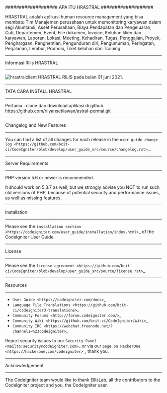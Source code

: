 ###################
APA ITU HRASTRAL
###################

HRASTRAL adalah aplikasi human resource management yang bisa membatu Tim Manajemen perusahaan
untuk memonitoring karyawan dalam segi Akuntansi, Asset Perusahaan, Biaya Pendapatan dan Pengeluaran,
Cuti, Departemen, Event, File dokumen, Invoice, Keluhan klien dan karyawan, Laporan, Lokasi, Meeting,
Kehadiran, Tugas, Penggajian, Proyek, Penghargaan, Penghentian, Pengunduran diri, Pengumuman, Peringatan,
Perjalanan, Lembur, Promosi, Tiket keluhan dan Training

*******************
Informasi Rilis HRASTRAL
*******************
![hrastralclient](https://user-images.githubusercontent.com/42500531/122664161-cba2ae00-d1c9-11eb-9d79-a8a35d6c83ba.png)
HRASTRAL RILIS pada bulan 01 juni 2021.

*******************
TATA CARA INSTALL HRASTRAL
*******************

Pertama :
clone dan download aplikasi di github <https://github.com/riiyansetiiawan/astral-permai.git>

**************************
Changelog and New Features
**************************

You can find a list of all changes for each release in the `user
guide change log <https://github.com/bcit-ci/CodeIgniter/blob/develop/user_guide_src/source/changelog.rst>`_.

*******************
Server Requirements
*******************

PHP version 5.6 or newer is recommended.

It should work on 5.3.7 as well, but we strongly advise you NOT to run
such old versions of PHP, because of potential security and performance
issues, as well as missing features.

************
Installation
************

Please see the `installation section <https://codeigniter.com/user_guide/installation/index.html>`_
of the CodeIgniter User Guide.

*******
License
*******

Please see the `license
agreement <https://github.com/bcit-ci/CodeIgniter/blob/develop/user_guide_src/source/license.rst>`_.

*********
Resources
*********

-  `User Guide <https://codeigniter.com/docs>`_
-  `Language File Translations <https://github.com/bcit-ci/codeigniter3-translations>`_
-  `Community Forums <http://forum.codeigniter.com/>`_
-  `Community Wiki <https://github.com/bcit-ci/CodeIgniter/wiki>`_
-  `Community IRC <https://webchat.freenode.net/?channels=%23codeigniter>`_

Report security issues to our `Security Panel <mailto:security@codeigniter.com>`_
or via our `page on HackerOne <https://hackerone.com/codeigniter>`_, thank you.

***************
Acknowledgement
***************

The CodeIgniter team would like to thank EllisLab, all the
contributors to the CodeIgniter project and you, the CodeIgniter user.
